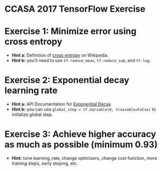 # CCASA 2017 TensorFlow Exercise

# Exercise 1: Minimize error using cross entropy

* **Hint a:** Definition of [cross entropy](https://en.wikipedia.org/wiki/Cross_entropy) on Wikipedia. 
* **Hint b:** you'll need to use `tf.reduce_mean`, `tf.reduce_sum`, and `tf.log`.

# Exercise 2: Exponential decay learning rate

* **Hint a:** API Documentation for [Exponential Decay](https://www.tensorflow.org/api_docs/python/tf/train/exponential_decay). 
* **Hint b:** you can use `global_step = tf.Variable(0, trainable=False)` to initialize global step.

# Exercise 3: Achieve higher accuracy as much as possible (minimum 0.93)

* **Hint:** tune learning_rate, change optimizers, change cost function, more training steps, early stoping, etc.
